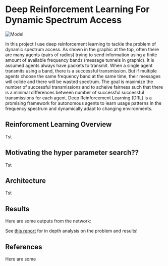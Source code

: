 # Deep Reinforcement Learning For Dynamic Spectrum Access

![Model](images/dynamic_spectrum_access/dynamic_spectrum_access.gif)

In this project I use deep reinforcement learning to tackle the problem of dynamic spectrum access. As shown in the graphic at the top, often there are many agents (pairs of radios) trying to send information using a finite amount of available frequency bands (message tunnels in graphic). It is assumed agents always have packets to transmit. When a single agent transmits using a band, there is a successful transmission. But if multiple agents choose the same frequency band at the same time, their messages will colide and there will be wasted spectrum. The goal is maximize the number of successful transmissions and to acheive fairness such that there is a minimal differences between number of successful successful transmissions for each agent. Deep Reinforcement Learning (DRL) is a promising framework for autonomous agents to learn usage patterns in the frequency spectrum and dynamically adapt to changing environments.



## Reinforcment Learning Overview

Tst


## Motivating the hyper parameter search??

Tst


## Architecture

Tst




## Results
Here are some outputs from the network:


See [this report](https://github.com/Trevor16gordon/deep-rl-spectrum-access/blob/trevor_develop/Report.pdf) for in depth analysis on the problem and results!


## References
Here are some

